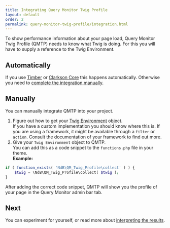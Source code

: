 ```yaml
---
title: Integrating Query Monitor Twig Profile
layout: default
order: 2
permalink: query-monitor-twig-profile/integration.html
---
```

To show performance information about your page load, Query Monitor Twig Profile (QMTP) needs to know what Twig is doing. For this you will have to supply a reference to the Twig Environment.

## Automatically
If you use [Timber](https://github.com/timber/timber) or [Clarkson Core](https://github.com/level-level/Clarkson-Core/) this happens automatically. Otherwise you need to [complete the integration manually](integration).

## Manually
You can manually integrate QMTP into your project.
1. Figure out how to get your [Twig Environment](https://twig.symfony.com/doc/3.x/api.html#basics) object.  
If you have a custom implementation you should know where this is. If you are using a framework, it might be available through a `filter` or `action`. Consult the documentation of your framework to find out more.
2. Give your `Twig Environment` object to QMTP.  
You can add this as a code snippet  to the `functions.php` file in your theme.  
**Example:**
```php
if ( function_exists( 'NdB\QM_Twig_Profile\collect' ) ) {
	$twig = \NdB\QM_Twig_Profile\collect( $twig );
}
```

After adding the correct code snippet, QMTP will show you the profile of your page in the Query Monitor admin bar tab.

## Next
You can experiment for yourself, or read more about [interpreting the results](output).